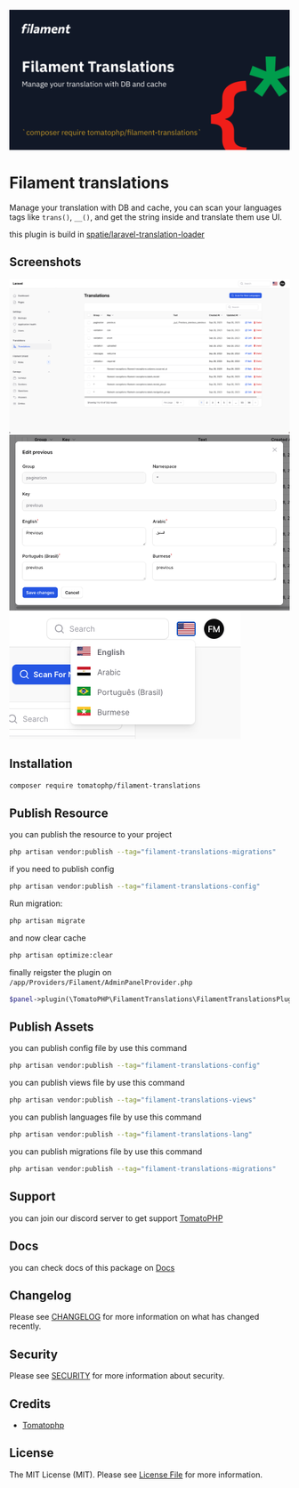 ![Screenshot of Login](./arts/screenshot.png)
# Filament translations

Manage your translation with DB and cache, you can scan your languages tags like `trans()`, `__()`, and get the string inside and translate them use UI.

this plugin is build in [spatie/laravel-translation-loader](https://github.com/spatie/laravel-translation-loader)

## Screenshots

![Screenshot of list](./arts/list-view.png)
![Screenshot of edit](./arts/edit-view.png)
![Screenshot of settings](./arts/setting-view.png)



## Installation

```bash
composer require tomatophp/filament-translations
```

## Publish Resource

you can publish the resource to your project

```bash
php artisan vendor:publish --tag="filament-translations-migrations"
```

if you need to publish config

```bash
php artisan vendor:publish --tag="filament-translations-config"
```

Run migration:

```bash
php artisan migrate
```

and now clear cache

```bash
php artisan optimize:clear
```

finally reigster the plugin on `/app/Providers/Filament/AdminPanelProvider.php`

```php
$panel->plugin(\TomatoPHP\FilamentTranslations\FilamentTranslationsPlugin::make())
```


## Publish Assets

you can publish config file by use this command

```bash
php artisan vendor:publish --tag="filament-translations-config"
```

you can publish views file by use this command

```bash
php artisan vendor:publish --tag="filament-translations-views"
```

you can publish languages file by use this command

```bash
php artisan vendor:publish --tag="filament-translations-lang"
```

you can publish migrations file by use this command

```bash
php artisan vendor:publish --tag="filament-translations-migrations"
```

## Support

you can join our discord server to get support [TomatoPHP](https://discord.gg/VZc8nBJ3ZU)

## Docs

you can check docs of this package on [Docs](https://docs.tomatophp.com/filament/filament-translations)

## Changelog

Please see [CHANGELOG](CHANGELOG.md) for more information on what has changed recently.

## Security

Please see [SECURITY](SECURITY.md) for more information about security.

## Credits

- [Tomatophp](mailto:info@3x1.io)

## License

The MIT License (MIT). Please see [License File](LICENSE.md) for more information.
